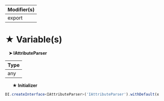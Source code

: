 | Modifier(s)                            |
|----------------------------------------|
| export |

# &#9733; Variable(s)

&nbsp;&nbsp; **&#10148; IAttributeParser**

| Type                        |
|-----------------------------|
| any |

&nbsp;&nbsp;&nbsp;&nbsp;&nbsp; **&#9733; Initializer**

```ts
DI.createInterface<IAttributeParser>('IAttributeParser').withDefault(x => x.singleton(AttributeParser))
```